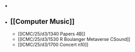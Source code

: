-
- ## [[Computer Music]]
	- [[ICMC/25/d3/1340 Papers 4B]]
	- [[ICMC/25/d3/1530 R Boulanger Metaverse CSound]]
	- [[ICMC/25/d3/1700 Concert n10]]